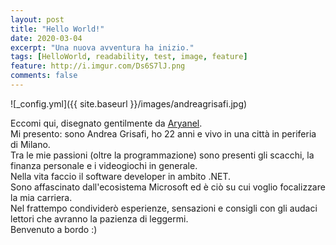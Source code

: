 ```yaml
---
layout: post
title: "Hello World!"
date: 2020-03-04
excerpt: "Una nuova avventura ha inizio."
tags: [HelloWorld, readability, test, image, feature]
feature: http://i.imgur.com/Ds6S7lJ.png
comments: false
---
```



![_config.yml]({{ site.baseurl }}/images/andreagrisafi.jpg)

Eccomi qui, disegnato gentilmente da [Aryanel](https://twitter.com/itsaryanel).  
Mi presento: sono Andrea Grisafi, ho 22 anni e vivo in una città in periferia di Milano.  
Tra le mie passioni (oltre la programmazione) sono presenti gli scacchi, la finanza personale e i videogiochi in generale.  
Nella vita faccio il software developer in ambito .NET.  
Sono affascinato dall'ecosistema Microsoft ed è ciò su cui voglio focalizzare la mia carriera.  
Nel frattempo condividerò esperienze, sensazioni e consigli con gli audaci lettori che avranno la pazienza di leggermi.  
Benvenuto a bordo :)

